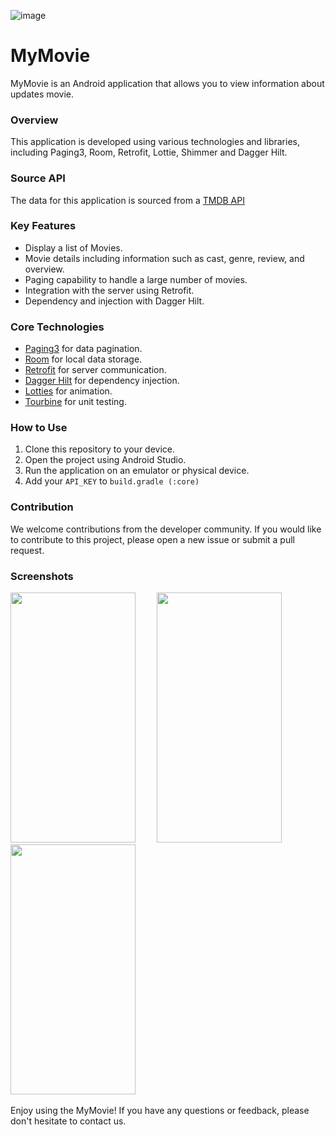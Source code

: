 
![image](https://github.com/tiofani03/my-movie/assets/43690617/a276770e-def5-45fb-9fcc-4473fdf1976a)

# MyMovie
MyMovie is an Android application that allows you to view information about updates movie.


### Overview
This application is developed using various technologies and libraries, including Paging3, Room, Retrofit, Lottie, Shimmer and Dagger Hilt.

### Source API
The data for this application is sourced from a [TMDB API](https://developer.themoviedb.org/docs/getting-started) 

### Key Features
- Display a list of Movies.
- Movie details including information such as cast, genre, review, and overview.
- Paging capability to handle a large number of movies.
- Integration with the server using Retrofit.
- Dependency and injection with Dagger Hilt.

### Core Technologies
- [Paging3](https://developer.android.com/topic/libraries/architecture/paging/v3-overview) for data pagination.
- [Room](https://developer.android.com/jetpack/androidx/releases/room) for local data storage.
- [Retrofit](https://square.github.io/retrofit/) for server communication.
- [Dagger Hilt](https://dagger.dev/hilt/) for dependency injection.
- [Lotties](https://lottiefiles.com/) for animation.
- [Tourbine](https://github.com/cashapp/turbine) for unit testing.

### How to Use
1. Clone this repository to your device.
2. Open the project using Android Studio.
3. Run the application on an emulator or physical device.
4. Add your `API_KEY` to `build.gradle (:core)`

   
### Contribution
We welcome contributions from the developer community. If you would like to contribute to this project, please open a new issue or submit a pull request.

### Screenshots
<img src="https://github.com/tiofani03/my-movie/assets/43690617/e2ccac49-42ff-4728-94e2-1f8112688e26" width="200" height="400" style="margin-right: 30px;"/> 
<img src="https://github.com/tiofani03/my-movie/assets/43690617/d04786a1-2960-4c32-937a-7beec619d076" width="200" height="400" style="margin-right: 30px;"/> 
<img src="https://github.com/tiofani03/my-movie/assets/43690617/dbf26c68-e166-4275-9efd-ba3fe31dd4b8" width="200" height="400" style="margin-right: 10px;"/> 
<br>
<br>
Enjoy using the MyMovie! If you have any questions or feedback, please don't hesitate to contact us.
